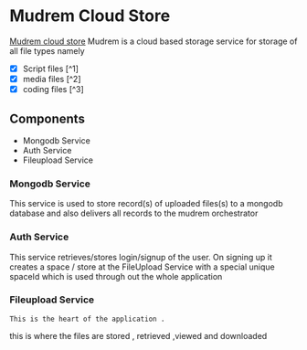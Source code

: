 
# Mudrem Cloud Store
[Mudrem cloud store](https://mudremcloudstore.aremzy.repl.co/)
Mudrem is a cloud based storage service for storage of all file types  namely

- [x] Script files [^1]
- [x] media files [^2]
- [x] coding files [^3]

## Components

- Mongodb Service
- Auth Service
- Fileupload Service

### Mongodb Service
  
  This service is used to store record(s) of
  uploaded files(s) to a mongodb database and also delivers all records to the mudrem orchestrator

### Auth Service

   This service retrieves/stores login/signup of the user. On signing up it creates a space / store at the FileUpload Service with a special unique spaceId which is used through out the whole application
   
   
  ### Fileupload Service 
    
    This is the heart of the application .
 this is where the files are stored ,
 retrieved ,viewed and downloaded
    
  
